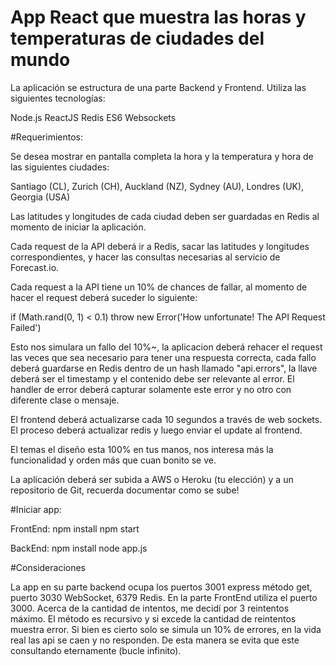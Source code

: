 # App React que muestra las horas y temperaturas de ciudades del mundo

La aplicación se estructura de una parte Backend y Frontend. Utiliza las siguientes tecnologías:

Node.js 
ReactJS 
Redis 
ES6 
Websockets 

#Requerimientos:

Se desea mostrar en pantalla completa la hora y la temperatura y hora de las siguientes ciudades: 

Santiago (CL), Zurich (CH), Auckland (NZ), Sydney (AU), Londres (UK), Georgia (USA) 

Las latitudes y longitudes de cada ciudad deben ser guardadas en Redis al momento de iniciar la aplicación. 

Cada request de la API deberá ir a Redis, sacar las latitudes y longitudes correspondientes, y hacer las consultas necesarias al servicio de Forecast.io. 

Cada request a la API tiene un 10% de chances de fallar, al momento de hacer el request deberá suceder lo siguiente: 

if (Math.rand(0, 1) < 0.1) throw new Error('How unfortunate! The API Request Failed') 

Esto nos simulara un fallo del 10%~, la aplicacion deberá rehacer el request las veces que sea necesario para tener una respuesta correcta, 
cada fallo deberá guardarse en Redis dentro de un hash llamado "api.errors", la llave deberá ser el timestamp y el contenido debe ser relevante al error. 
El handler de error deberá capturar solamente este error y no otro con diferente clase o mensaje. 

El frontend deberá actualizarse cada 10 segundos a través de web sockets. El proceso deberá actualizar redis y luego enviar el update al frontend. 

El temas el diseño esta 100% en tus manos, nos interesa más la funcionalidad y orden más que cuan bonito se ve. 

La aplicación deberá ser subida a AWS o Heroku (tu elección) y a un repositorio de Git, recuerda documentar como se sube!

#Iniciar app:

FrontEnd:
npm install
npm start

BackEnd:
npm install
node app.js

#Consideraciones

La app en su parte backend ocupa los puertos 3001 express método get, puerto 3030 WebSocket, 6379 Redis.
En la parte FrontEnd utiliza el puerto 3000.
Acerca de la cantidad de intentos, me decidí por 3 reintentos máximo. El método es recursivo y si excede la cantidad de reintentos muestra error.
Si bien es cierto solo se simula un 10% de errores, en la vida real las api se caen y no responden. De esta manera se evita que este consultando eternamente (bucle infinito).